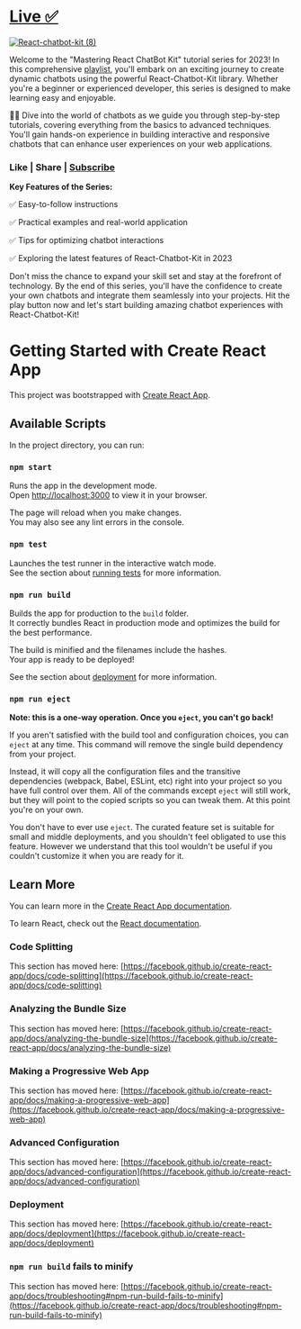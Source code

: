 # [Live ✅](https://agedrive-explorer.onrender.com/)
[![React-chatbot-kit (8)](https://github.com/vaibhav-xt/AgeDrive-Explorer/assets/90946899/d1d4e078-c1a3-4345-a49a-adfb8f72b030)](https://youtube.com/playlist?list=PLKo2z2zw7XLLTzkLoMGrfgW_2aG1pw88G&si=k1oWf_E_KU1aK2Wm)

Welcome to the "Mastering React ChatBot Kit" tutorial series for 2023! In this comprehensive [playlist](https://youtube.com/playlist?list=PLKo2z2zw7XLLTzkLoMGrfgW_2aG1pw88G&si=k1oWf_E_KU1aK2Wm), you'll embark on an exciting journey to create dynamic chatbots using the powerful React-Chatbot-Kit library. Whether you're a beginner or experienced developer, this series is designed to make learning easy and enjoyable.

🤖🚀 Dive into the world of chatbots as we guide you through step-by-step tutorials, covering everything from the basics to advanced techniques. You'll gain hands-on experience in building interactive and responsive chatbots that can enhance user experiences on your web applications.

### Like | Share | [Subscribe](https://youtube.com/@vaibhav-xt?si=maBCGnGDweiL8F5k)

**Key Features of the Series:** 

✅ Easy-to-follow instructions

✅ Practical examples and real-world application

✅ Tips for optimizing chatbot interactions

✅ Exploring the latest features of React-Chatbot-Kit in 2023

Don't miss the chance to expand your skill set and stay at the forefront of technology. By the end of this series, you'll have the confidence to create your own chatbots and integrate them seamlessly into your projects. Hit the play button now and let's start building amazing chatbot experiences with React-Chatbot-Kit!

# Getting Started with Create React App

This project was bootstrapped with [Create React App](https://github.com/facebook/create-react-app).

## Available Scripts

In the project directory, you can run:

### `npm start`

Runs the app in the development mode.\
Open [http://localhost:3000](http://localhost:3000) to view it in your browser.

The page will reload when you make changes.\
You may also see any lint errors in the console.

### `npm test`

Launches the test runner in the interactive watch mode.\
See the section about [running tests](https://facebook.github.io/create-react-app/docs/running-tests) for more information.

### `npm run build`

Builds the app for production to the `build` folder.\
It correctly bundles React in production mode and optimizes the build for the best performance.

The build is minified and the filenames include the hashes.\
Your app is ready to be deployed!

See the section about [deployment](https://facebook.github.io/create-react-app/docs/deployment) for more information.

### `npm run eject`

**Note: this is a one-way operation. Once you `eject`, you can't go back!**

If you aren't satisfied with the build tool and configuration choices, you can `eject` at any time. This command will remove the single build dependency from your project.

Instead, it will copy all the configuration files and the transitive dependencies (webpack, Babel, ESLint, etc) right into your project so you have full control over them. All of the commands except `eject` will still work, but they will point to the copied scripts so you can tweak them. At this point you're on your own.

You don't have to ever use `eject`. The curated feature set is suitable for small and middle deployments, and you shouldn't feel obligated to use this feature. However we understand that this tool wouldn't be useful if you couldn't customize it when you are ready for it.

## Learn More

You can learn more in the [Create React App documentation](https://facebook.github.io/create-react-app/docs/getting-started).

To learn React, check out the [React documentation](https://reactjs.org/).

### Code Splitting

This section has moved here: [https://facebook.github.io/create-react-app/docs/code-splitting](https://facebook.github.io/create-react-app/docs/code-splitting)

### Analyzing the Bundle Size

This section has moved here: [https://facebook.github.io/create-react-app/docs/analyzing-the-bundle-size](https://facebook.github.io/create-react-app/docs/analyzing-the-bundle-size)

### Making a Progressive Web App

This section has moved here: [https://facebook.github.io/create-react-app/docs/making-a-progressive-web-app](https://facebook.github.io/create-react-app/docs/making-a-progressive-web-app)

### Advanced Configuration

This section has moved here: [https://facebook.github.io/create-react-app/docs/advanced-configuration](https://facebook.github.io/create-react-app/docs/advanced-configuration)

### Deployment

This section has moved here: [https://facebook.github.io/create-react-app/docs/deployment](https://facebook.github.io/create-react-app/docs/deployment)

### `npm run build` fails to minify

This section has moved here: [https://facebook.github.io/create-react-app/docs/troubleshooting#npm-run-build-fails-to-minify](https://facebook.github.io/create-react-app/docs/troubleshooting#npm-run-build-fails-to-minify)
